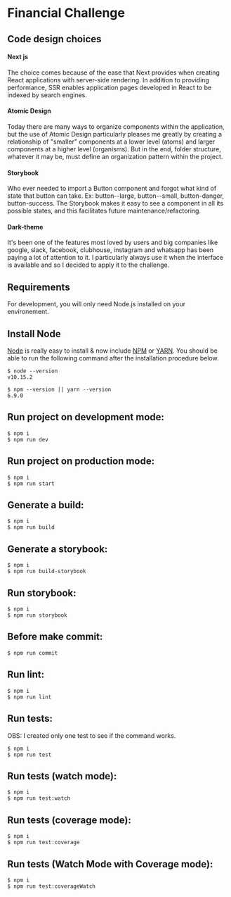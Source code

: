 # Financial Challenge

## Code design choices

#### Next js

The choice comes because of the ease that Next provides when creating React applications with server-side rendering. In addition to providing performance, SSR enables application pages developed in React to be indexed by search engines.

#### Atomic Design

Today there are many ways to organize components within the application, but the use of Atomic Design particularly pleases me greatly by creating a relationship of "smaller" components at a lower level (atoms) and larger components at a higher level (organisms). But in the end, folder structure, whatever it may be, must define an organization pattern within the project.

#### Storybook

Who ever needed to import a Button component and forgot what kind of state that button can take. Ex: button--large, button--small, button-danger, button-success. The Storybook makes it easy to see a component in all its possible states, and this facilitates future maintenance/refactoring.

#### Dark-theme

It's been one of the features most loved by users and big companies like google, slack, facebook, clubhouse, instagram and whatsapp has been paying a lot of attention to it. I particularly always use it when the interface is available and so I decided to apply it to the challenge.

## Requirements

For development, you will only need Node.js installed on your environement.

## Install Node

[Node](http://nodejs.org/) is really easy to install & now include [NPM](https://npmjs.org/) or [YARN](https://yarnpkg.com/pt-BR/).
You should be able to run the following command after the installation procedure
below.

    $ node --version
    v10.15.2

    $ npm --version || yarn --version
    6.9.0

## Run project on development mode:

```
$ npm i
$ npm run dev
```

## Run project on production mode:

```
$ npm i
$ npm run start
```

## Generate a build:

```
$ npm i
$ npm run build
```

## Generate a storybook:

```
$ npm i
$ npm run build-storybook
```

## Run storybook:

```
$ npm i
$ npm run storybook
```

## Before make commit:

```
$ npm run commit
```

## Run lint:

```
$ npm i
$ npm run lint
```

## Run tests:

OBS: I created only one test to see if the command works.

```
$ npm i
$ npm run test
```

## Run tests (watch mode):

```
$ npm i
$ npm run test:watch
```

## Run tests (coverage mode):

```
$ npm i
$ npm run test:coverage
```

## Run tests (Watch Mode with Coverage mode):

```
$ npm i
$ npm run test:coverageWatch
```
